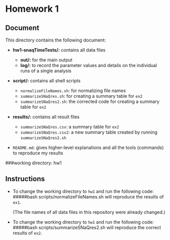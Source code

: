 # Homework 1

## Document

This directory contains the following document:

* **hw1-snaqTimeTests/:** contains all data files
    * **out/:** for the main output
    * **log/:** to record the parameter values and details on the individual runs of a single analysis
* **script/:** contains all shell scripts
    * `normalizeFileNames.sh`: for normalizing file names
    * `summarizeSNaQres.sh`: for creating a summary table for `ex2`
    * `summarizeSNaQres2.sh`: the corrected code for creating a summary table for `ex2`
* **results/:** contains all result files
    * `summarizeSNaQres.csv`: a summary table for `ex2`
    * `summarizeSNaQres.csv2`: a new summary table created by running `summarizeSNaQres2.sh`

* `README.md`: gives higher-level explanations and all the tools (commands) to reproduce my results

###working directory: hw1

## Instructions

* To change the working directory to `hw1` and run the following code:
#####bash scripts/normalizeFileNames.sh
will reproduce the results of `ex1`.

    (The file names of all data files in this repository were already changed.)

* To change the working directory to `hw1` and run the following code:
#####bash scripts/summarizeSNaQres2.sh
will reproduce the correct results of `ex2`.
